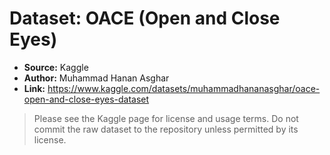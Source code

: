 # Dataset: OACE (Open and Close Eyes)

- **Source:** Kaggle  
- **Author:** Muhammad Hanan Asghar  
- **Link:** https://www.kaggle.com/datasets/muhammadhananasghar/oace-open-and-close-eyes-dataset

> Please see the Kaggle page for license and usage terms. Do not commit the raw dataset to the repository unless permitted by its license.